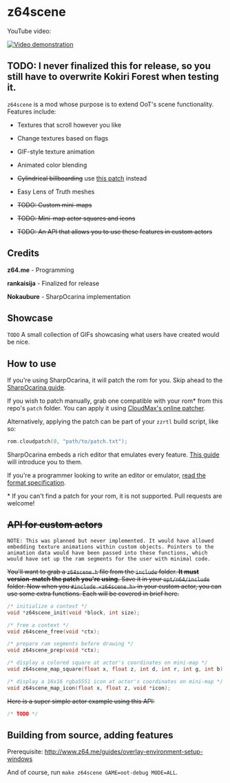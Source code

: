 # z64scene

YouTube video:

[![Video demonstration](http://img.youtube.com/vi/IA34gFKKCFk/0.jpg)](http://www.youtube.com/watch?v=IA34gFKKCFk)

## TODO: I never finalized this for release, so you still have to overwrite Kokiri Forest when testing it.

`z64scene` is a mod whose purpose is to extend OoT's scene functionality. Features include:

- Textures that scroll however you like

- Change textures based on flags

- GIF-style texture animation

- Animated color blending

- ~~Cylindrical billboarding~~ use [this patch](https://github.com/z64me/rank_pointlights) instead

- Easy Lens of Truth meshes

- ~~TODO: Custom mini-maps~~

- ~~TODO: Mini-map actor squares and icons~~

- ~~TODO: An API that allows you to use these features in custom actors~~

## Credits

**z64.me** - Programming

**rankaisija** - Finalized for release

**Nokaubure** - SharpOcarina implementation

## Showcase

`TODO` A small collection of GIFs showcasing what users have created would be nice.

## How to use

If you're using SharpOcarina, it will patch the rom for you. Skip ahead to the [SharpOcarina guide](TODO).

If you wish to patch manually, grab one compatible with your rom\* from this repo's `patch` folder. You can apply it using [CloudMax's online patcher](https://cloudmodding.com/app/rompatcher).

Alternatively, applying the patch can be part of your `zzrtl` build script, like so:

```C
rom.cloudpatch(0, "path/to/patch.txt");
```

SharpOcarina embeds a rich editor that emulates every feature. [This guide](TODO) will introduce you to them.

If you're a programmer looking to write an editor or emulator, [read the format specification](SPECIFICATION.md).

\* If you can't find a patch for your rom, it is not supported. Pull requests are welcome!

## ~~API for custom actors~~

`NOTE: This was planned but never implemented. It would have allowed embedding texture animations within custom objects. Pointers to the animation data would have been passed into these functions, which would have set up the ram segments for the user with minimal code.`

~~You'll want to grab a `z64scene.h` file from the `include` folder. **It must version-match the patch you're using.** Save it in your `opt/n64/include` folder. Now when you `#include <z64scene.h>` in your custom actor, you can use some extra functions. Each will be covered in brief here.~~

```c
/* initialize a context */
void *z64scene_init(void *block, int size);

/* free a context */
void z64scene_free(void *ctx);

/* prepare ram segments before drawing */
void z64scene_prep(void *ctx);

/* display a colored square at actor's coordinates on mini-map */
void z64scene_map_square(float x, float z, int d, int r, int g, int b);

/* display a 16x16 rgba5551 icon at actor's coordinates on mini-map */
void z64scene_map_icon(float x, float z, void *icon);
```

~~Here is a super simple actor example using this API:~~

```c
/* TODO */
```

## Building from source, adding features

Prerequisite: http://www.z64.me/guides/overlay-environment-setup-windows

And of course, run `make z64scene GAME=oot-debug MODE=ALL`.
